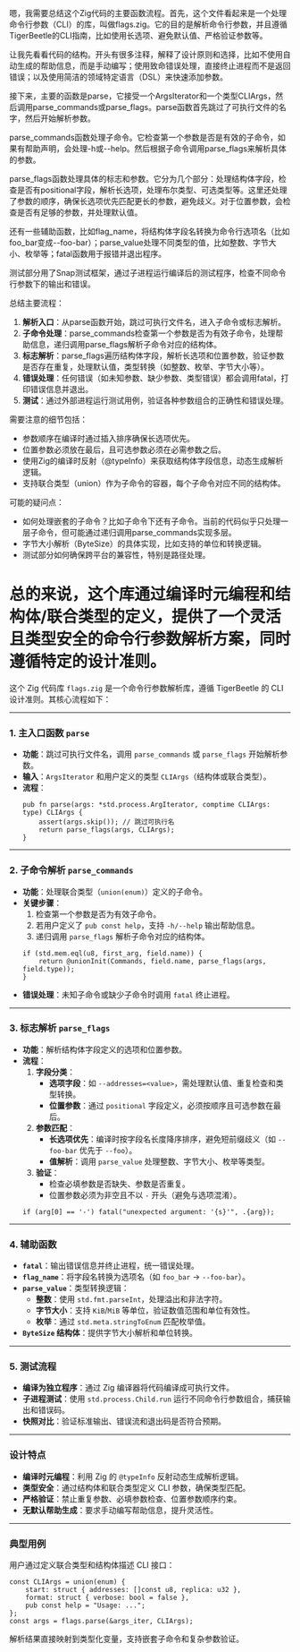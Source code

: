 嗯，我需要总结这个Zig代码的主要函数流程。首先，这个文件看起来是一个处理命令行参数（CLI）的库，叫做flags.zig。它的目的是解析命令行参数，并且遵循TigerBeetle的CLI指南，比如使用长选项、避免默认值、严格验证参数等。

让我先看看代码的结构。开头有很多注释，解释了设计原则和选择，比如不使用自动生成的帮助信息，而是手动编写；使用致命错误处理，直接终止进程而不是返回错误；以及使用简洁的领域特定语言（DSL）来快速添加参数。

接下来，主要的函数是parse，它接受一个ArgsIterator和一个类型CLIArgs，然后调用parse_commands或parse_flags。parse函数首先跳过了可执行文件的名字，然后开始解析参数。

parse_commands函数处理子命令。它检查第一个参数是否是有效的子命令，如果有帮助声明，会处理-h或--help。然后根据子命令调用parse_flags来解析具体的参数。

parse_flags函数处理具体的标志和参数。它分为几个部分：处理结构体字段，检查是否有positional字段，解析长选项，处理布尔类型、可选类型等。这里还处理了参数的顺序，确保长选项优先匹配更长的参数，避免歧义。对于位置参数，会检查是否有足够的参数，并处理默认值。

还有一些辅助函数，比如flag_name，将结构体字段名转换为命令行选项名（比如foo_bar变成--foo-bar）；parse_value处理不同类型的值，比如整数、字节大小、枚举等；fatal函数用于报错并退出程序。

测试部分用了Snap测试框架，通过子进程运行编译后的测试程序，检查不同命令行参数下的输出和错误。

总结主要流程：

1. **解析入口**：从parse函数开始，跳过可执行文件名，进入子命令或标志解析。
2. **子命令处理**：parse_commands检查第一个参数是否为有效子命令，处理帮助信息，递归调用parse_flags解析子命令对应的结构体。
3. **标志解析**：parse_flags遍历结构体字段，解析长选项和位置参数，验证参数是否存在重复，处理默认值，类型转换（如整数、枚举、字节大小等）。
4. **错误处理**：任何错误（如未知参数、缺少参数、类型错误）都会调用fatal，打印错误信息并退出。
5. **测试**：通过外部进程运行测试用例，验证各种参数组合的正确性和错误处理。

需要注意的细节包括：

- 参数顺序在编译时通过插入排序确保长选项优先。
- 位置参数必须放在最后，且可选参数必须在必需参数之后。
- 使用Zig的编译时反射（@typeInfo）来获取结构体字段信息，动态生成解析逻辑。
- 支持联合类型（union）作为子命令的容器，每个子命令对应不同的结构体。

可能的疑问点：

- 如何处理嵌套的子命令？比如子命令下还有子命令。当前的代码似乎只处理一层子命令，但可能通过递归调用parse_commands实现多层。
- 字节大小解析（ByteSize）的具体实现，比如支持的单位和转换逻辑。
- 测试部分如何确保跨平台的兼容性，特别是路径处理。

总的来说，这个库通过编译时元编程和结构体/联合类型的定义，提供了一个灵活且类型安全的命令行参数解析方案，同时遵循特定的设计准则。
================================================
这个 Zig 代码库 `flags.zig` 是一个命令行参数解析库，遵循 TigerBeetle 的 CLI 设计准则。其核心流程如下：

---

### **1. 主入口函数 `parse`**
- **功能**：跳过可执行文件名，调用 `parse_commands` 或 `parse_flags` 开始解析参数。
- **输入**：`ArgsIterator` 和用户定义的类型 `CLIArgs`（结构体或联合类型）。
- **流程**：
  ```zig
  pub fn parse(args: *std.process.ArgIterator, comptime CLIArgs: type) CLIArgs {
      assert(args.skip()); // 跳过可执行名
      return parse_flags(args, CLIArgs);
  }
  ```

---

### **2. 子命令解析 `parse_commands`**
- **功能**：处理联合类型（`union(enum)`）定义的子命令。
- **关键步骤**：
  1. 检查第一个参数是否为有效子命令。
  2. 若用户定义了 `pub const help`，支持 `-h/--help` 输出帮助信息。
  3. 递归调用 `parse_flags` 解析子命令对应的结构体。
  ```zig
  if (std.mem.eql(u8, first_arg, field.name)) {
      return @unionInit(Commands, field.name, parse_flags(args, field.type));
  }
  ```
- **错误处理**：未知子命令或缺少子命令时调用 `fatal` 终止进程。

---

### **3. 标志解析 `parse_flags`**
- **功能**：解析结构体字段定义的选项和位置参数。
- **流程**：
  1. **字段分类**：
     - **选项字段**：如 `--addresses=<value>`，需处理默认值、重复检查和类型转换。
     - **位置参数**：通过 `positional` 字段定义，必须按顺序且可选参数在最后。
  2. **参数匹配**：
     - **长选项优先**：编译时按字段名长度降序排序，避免短前缀歧义（如 `--foo-bar` 优先于 `--foo`）。
     - **值解析**：调用 `parse_value` 处理整数、字节大小、枚举等类型。
  3. **验证**：
     - 检查必填参数是否缺失、参数是否重复。
     - 位置参数必须为非空且不以 `-` 开头（避免与选项混淆）。
  ```zig
  if (arg[0] == '-') fatal("unexpected argument: '{s}'", .{arg});
  ```

---

### **4. 辅助函数**
- **`fatal`**：输出错误信息并终止进程，统一错误处理。
- **`flag_name`**：将字段名转换为选项名（如 `foo_bar` → `--foo-bar`）。
- **`parse_value`**：类型转换逻辑：
  - **整数**：使用 `std.fmt.parseInt`，处理溢出和非法字符。
  - **字节大小**：支持 `KiB`/`MiB` 等单位，验证数值范围和单位有效性。
  - **枚举**：通过 `std.meta.stringToEnum` 匹配枚举值。
- **`ByteSize` 结构体**：提供字节大小解析和单位转换。

---

### **5. 测试流程**
- **编译为独立程序**：通过 Zig 编译器将代码编译成可执行文件。
- **子进程测试**：使用 `std.process.Child.run` 运行不同命令行参数组合，捕获输出和错误码。
- **快照对比**：验证标准输出、错误流和退出码是否符合预期。

---

### **设计特点**
- **编译时元编程**：利用 Zig 的 `@typeInfo` 反射动态生成解析逻辑。
- **类型安全**：通过结构体和联合类型定义 CLI 参数，确保类型匹配。
- **严格验证**：禁止重复参数、必填参数检查、位置参数顺序约束。
- **无默认帮助生成**：要求手动编写帮助信息，提升灵活性。

---

### **典型用例**
用户通过定义联合类型和结构体描述 CLI 接口：
```zig
const CLIArgs = union(enum) {
    start: struct { addresses: []const u8, replica: u32 },
    format: struct { verbose: bool = false },
    pub const help = "Usage: ...";
};
const args = flags.parse(&args_iter, CLIArgs);
```
解析结果直接映射到类型化变量，支持嵌套子命令和复杂参数验证。